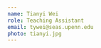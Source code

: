 ```yaml
---
name: Tianyi Wei
role: Teaching Assistant
email: tywei@seas.upenn.edu
photo: tianyi.jpg
---
```


